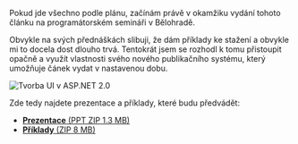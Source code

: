 <!-- dcterms:identifier = aspnetcz#82 -->
<!-- dcterms:title = Přednášky a příklady z Bělohradu ke stažení -->
<!-- dcterms:abstract = Na programátorském semináři v Bělohradě držím řeč na téma "tvorba uživatelského rozhraní v ASP.NET 2.0" neboli Master Pages a Themes. Zde je prezentace a příklady. -->
<!-- np9:categoryId = 6 -->
<!-- x4w:category = Akce a události -->
<!-- np9:authorId = 1 -->
<!-- np9:authorEmail = michal.valasek@altairis.cz -->
<!-- dcterms:creator = Michal Altair Valášek -->
<!-- dcterms:created = 2006-03-15T12:00:00+01:00 -->
<!-- dcterms:date = 2006-03-15T12:00:00+01:00 -->

Pokud jde všechno podle plánu, začínám právě v okamžiku vydání tohoto článku na programátorském semináři v Bělohradě.

Obvykle na svých přednáškách slibuji, že dám příklady ke stažení a obvykle mi to docela dost dlouho trvá. Tentokrát jsem se rozhodl k tomu přistoupit opačně a využít vlastnosti svého nového publikačního systému, který umožňuje čánek vydat v nastavenou dobu.

 ![Tvorba UI v ASP.NET 2.0](https://www.cdn.altairis.cz/Blog/2006/20060315-Belohrad.png) 

Zde tedy najdete prezentace a příklady, které budu předvádět:

*   [
								**Prezentace** (PPT ZIP 1.3 MB)](https://www.cdn.altairis.cz/Blog/2006/20060315-Belohrad-Prezentace.zip) 
*   [
								**Příklady** (ZIP 8 MB)](https://www.cdn.altairis.cz/Blog/2006/20060315-Belohrad-Samples.zip) 